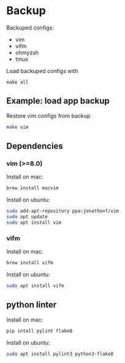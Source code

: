 # Backup

Backuped configs:
- vim
- vifm
- ohmyzsh
- tmux

Load backuped configs with
```
make all
```

## Example: load app backup

Restore vim configs from backup
```bash
make vim
```

## Dependencies

### vim (>=8.0)

Install on mac:
```bash
brew install macvim
```

Install on ubuntu:
```bash
sudo add-apt-repository ppa:jonathonf/vim
sudo apt update
sudo apt install vim
```

### vifm

Install on mac:
```bash
brew install vifm
```

Install on ubuntu:
```bash
sudo apt install vifm
```

## python linter

Install on mac:
```bash
pip intall pylint flake8
```

Install on ubuntu:
```bash
sudo apt install pylint3 python3-flake8
```
